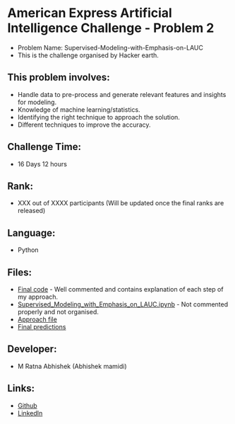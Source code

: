 # American Express Artificial Intelligence Challenge - Problem 2
- Problem Name: Supervised-Modeling-with-Emphasis-on-LAUC
- This is the challenge organised by Hacker earth.

## This problem involves:
- Handle data to pre-process and generate relevant features and insights for modeling.
- Knowledge of machine learning/statistics.
- Identifying the right technique to approach the solution.
- Different techniques to improve the accuracy.

## Challenge Time: 
- 16 Days 12 hours

## Rank:
- XXX out of XXXX participants (Will be updated once the final ranks are released)

## Language:
- Python

## Files:
- [Final code](https://github.com/Abhishekmamidi123/Supervised-Modeling-with-Emphasis-on-LAUC/blob/master/Final_code.ipynb) - Well commented and contains explanation of each step of my approach.
- [Supervised_Modeling_with_Emphasis_on_LAUC.ipynb](https://github.com/Abhishekmamidi123/Supervised-Modeling-with-Emphasis-on-LAUC/blob/master/Supervised_Modeling_with_Emphasis_on_LAUC.ipynb) - Not commented properly and not organised.
- [Approach file](https://github.com/Abhishekmamidi123/Supervised-Modeling-with-Emphasis-on-LAUC/blob/master/Approach.txt)
- [Final predictions](https://github.com/Abhishekmamidi123/Supervised-Modeling-with-Emphasis-on-LAUC/blob/master/final_predictions.csv)

## Developer:
- M Ratna Abhishek (Abhishek mamidi)

## Links:
- [Github](https://github.com/Abhishekmamidi123)
- [LinkedIn](https://www.linkedin.com/in/abhishek-mamidi-a7a982114/)

